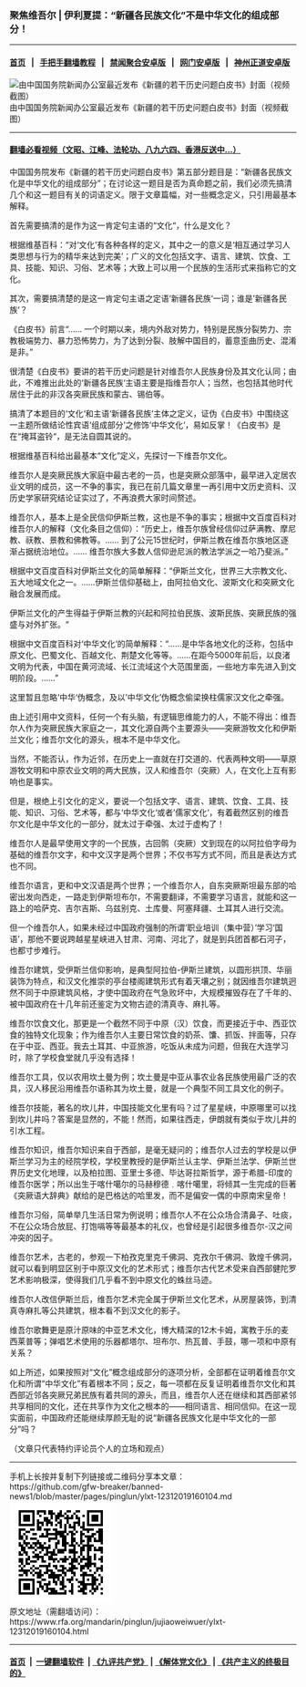 ### 聚焦维吾尔 | 伊利夏提：“新疆各民族文化”不是中华文化的组成部分！
------------------------

#### [首页](https://github.com/gfw-breaker/banned-news1/blob/master/README.md) &nbsp;&nbsp;|&nbsp;&nbsp; [手把手翻墙教程](https://github.com/gfw-breaker/guides/wiki) &nbsp;&nbsp;|&nbsp;&nbsp; [禁闻聚合安卓版](https://github.com/gfw-breaker/bn-android) &nbsp;&nbsp;|&nbsp;&nbsp; [网门安卓版](https://github.com/oGate2/oGate) &nbsp;&nbsp;|&nbsp;&nbsp; [神州正道安卓版](https://github.com/SzzdOgate/update) 



<div id="headerimg">
 <img alt="由中国国务院新闻办公室最近发布《新疆的若干历史问题白皮书》封面（视频截图）" src="https://www.rfa.org/mandarin/pinglun/jujiaoweiwuer/ylxt-12312019160104.html/yt1231h.jpg/image" title="由中国国务院新闻办公室最近发布《新疆的若干历史问题白皮书》封面（视频截图）"/>
 <div id="headerimgcontents">
  <div id="headerimgcaption">
   <span>
    由中国国务院新闻办公室最近发布《新疆的若干历史问题白皮书》封面（视频截图）
   </span>
   <!-- zoomattribute -->
  </div>
  <!-- headerimgcaption -->
 </div>
 <!-- headerimagecontents -->
</div>

<hr/>


#### [翻墙必看视频（文昭、江峰、法轮功、八九六四、香港反送中...）](http://167.172.214.107/home.html)

<div id="storytext">
 <div>
  <div class="slot_header">
  </div>
 </div>
 <p>
  中国国务院发布《新疆的若干历史问题白皮书》第五部分题目是：“新疆各民族文化是中华文化的组成部分”；在讨论这一题目是否为真命题之前，我们必须先搞清几个和这一题目有关的词语定义。限于文章篇幅，对一些概念定义，只引用最基本解释。
 </p>
 <p>
  首先需要搞清的是作为这一肯定句主语的“文化“，什么是文化？
 </p>
 <p>
  根据维基百科：“对‘文化’有各种各样的定义，其中之一的意义是‘相互通过学习人类思想与行为的精华来达到完美’；广义的文化包括文字、语言、建筑、饮食、工具、技能、知识、习俗、艺术等；大致上可以用一个民族的生活形式来指称它的文化。
 </p>
 <p>
  其次，需要搞清楚的是这一肯定句主语之定语‘新疆各民族‘一词；谁是’新疆各民族‘？
 </p>
 <p>
  《白皮书》前言“…… 一个时期以来，境内外敌对势力，特别是民族分裂势力、宗教极端势力、暴力恐怖势力，为了达到分裂、肢解中国目的，蓄意歪曲历史、混淆是非。”
 </p>
 <p>
  很清楚《白皮书》要讲的若干历史问题是针对维吾尔人民族身份及其文化认同；由此，不难推出此处的‘新疆各民族‘主语主要是指维吾尔人；当然，也包括其他时代居住于此的非汉各突厥民族和蒙古、锡伯等。
 </p>
 <p>
  搞清了本题目的‘文化‘和主语‘新疆各民族‘主体之定义，证伪《白皮书》中围绕这一主题所做结论性宾语‘组成部分’之修饰‘中华文化‘，易如反掌！《白皮书》是在“掩耳盗铃“，是无法自圆其说的。
 </p>
 <p>
  根据维基百科给出最基本“文化”定义，先探讨一下维吾尔文化。
 </p>
 <p>
  维吾尔人是突厥民族大家庭中最古老的一员，也是突厥众部落中，最早进入定居农业文明的成员，这一不争的事实，我已在前几篇文章里一再引用中文历史资料、汉历史学家研究结论证实过了，不再浪费大家时间赘述。
 </p>
 <p>
  维吾尔人，基本上是全民信仰伊斯兰教，这也是不争的事实；根据中文百度百科对维吾尔人的解释（文化条目之信仰）：“历史上，维吾尔族曾经信仰过萨满教、摩尼教、祆教、景教和佛教等。…… 到了公元15世纪时，伊斯兰教在维吾尔族地区逐渐占据统治地位。…… 维吾尔族大多数人信仰逊尼派的教法学派之一哈乃斐派。”
 </p>
 <p>
  根据中文百度百科对伊斯兰文化的简单解释：“伊斯兰文化，世界三大宗教文化、五大地域文化之一。……伊斯兰信仰基础上，由阿拉伯文化、波斯文化和突厥文化融合发展而成。
 </p>
 <p>
  伊斯兰文化的产生得益于伊斯兰教的兴起和阿拉伯民族、波斯民族、突厥民族的强盛与对外扩张。“
 </p>
 <p>
  根据中文百度百科对‘中华文化‘的简单解释：“……是中华各地文化的泛称，包括中原文化、巴蜀文化、百越文化、荆楚文化等等。……在距今5000年前后，以良渚文明为代表，中国在黄河流域、长江流域这个大范围里面，一些地方率先进入到文明阶段。……”
 </p>
 <p>
  这里暂且忽略‘中华‘伪概念，及以’中华文化’伪概念偷梁换柱儒家汉文化之牵强。
 </p>
 <p>
  由上述引用中文资料，任何一个有头脑，有逻辑思维能力的人，不能不得出：维吾尔人作为突厥民族大家庭之一，其文化源自两个主要源头——突厥游牧文化和伊斯兰文化；维吾尔文化的源头，根本不是中华文化。
 </p>
 <p>
  当然，不能否认，作为近邻，在历史上一直就在打交道的、代表两种文明——草原游牧文明和中原农业文明的两大民族，汉人和维吾尔（突厥）人，在文化上互有影响也是事实。
 </p>
 <p>
  但是，根绝上引文化的定义，要说一个包括文字、语言、建筑、饮食、工具、技能、知识、习俗、艺术等，都与‘中华文化‘或者’儒家文化‘，有着截然区别的维吾尔文化是中华文化的一部分，就太过于牵强、太过于虚构了！
 </p>
 <p>
  维吾尔人是最早使用文字的一个民族，古回鹘（突厥）文到现在的以阿拉伯字母为基础的维吾尔文字，和中文汉字是两个世界；不仅书写方式不同，而且是表达方式也不同。
 </p>
 <p>
  维吾尔语言，更和中文汉语是两个世界；一个维吾尔人，自东突厥斯坦最东部的哈密出发向西走，一路走到伊斯坦布尔，不需要翻译，不需要学习语言，就能和这一路上的哈萨克、吉尔吉斯、乌兹别克、土库曼、阿塞拜疆、土耳其人进行交流。
 </p>
 <p>
  但一个维吾尔人，如果未经过中国政府强制的所谓‘职业培训（集中营）’学习‘国语’，那他不要说跨越星星峡进入甘肃、河南、河北了，就是到兵团首都石河子，也都寸步难行。
 </p>
 <p>
  维吾尔建筑，受伊斯兰信仰影响，是典型阿拉伯-伊斯兰建筑，以圆形拱顶、华丽装饰为特点，和汉文化推崇的亭台楼阁建筑形式有着天壤之别；就因维吾尔建筑迥然不同于中原建筑风格，才使中国政府在气急败坏中，大规模摧毁存在了千年的、被中国政府在十几年前还鉴定为文物古迹的清真寺、麻扎等。
 </p>
 <p>
  维吾尔饮食文化，那更是一个截然不同于中原（汉）饮食，而更接近于中、西亚饮食的独特文化现象；作为维吾尔人主要日常饮食的奶茶、馕、抓饭、拌面等，只存在于中亚、西亚。我去土耳其、中亚旅游，吃饭从未成为问题，但我在大连学习时，除了学校食堂就几乎没有选择！
 </p>
 <p>
  维吾尔工具，仅以农用坎土曼为例；坎土曼是中亚从事农业各民族使用最广泛的农具，汉人移民沿用维吾尔语称其为坎土曼，就是一个典型不同工具文化的例子。
 </p>
 <p>
  维吾尔技能，著名的坎儿井，中国技能文化里有吗？过了星星峡，中原哪里可以找到坎儿井吗？答案是显然的，不能！然而，如果往西走，伊朗就有类似于坎儿井的引水工程。
 </p>
 <p>
  维吾尔知识，维吾尔知识来自于西部，是毫无疑问的；维吾尔人过去的学校是以伊斯兰学习为主的经院学校，学校里教授的是伊斯兰认主学、伊斯兰法学、伊斯兰世界历史文化地理，以及柏拉图、亚里士多德、毕达哥拉斯哲学，源于希腊-印度的维吾尔医学；所以出生于喀什噶尔的马赫穆德﹒喀什噶里，将倾其一生完成的巨著《突厥语大辞典》献给的是巴格达的哈里发，而不是偏安一偶的中原南宋皇帝！
 </p>
 <p>
  维吾尔习俗，简单举几生活日常为例说明；维吾尔人不在公众场合清鼻子、吐痰，不在公众场合放屁、打饱嗝等等最基本的礼仪，也曾经是引起很多维吾尔-汉之间冲突的因子。
 </p>
 <p>
  维吾尔艺术，古老的，参观一下柏孜克里克千佛洞、克孜尔千佛洞、敦煌千佛洞，就可以看到明显区别于中原汉文化的艺术形式；维吾尔古代艺术受来自西部健陀罗艺术影响极深，使得我们几乎看不到中原文化的蛛丝马迹。
 </p>
 <p>
  维吾尔人改信伊斯兰后，维吾尔艺术完全属于伊斯兰文化艺术，从房屋装饰，到清真寺麻扎等公共建筑，根本看不到汉文化的影子。
 </p>
 <p>
  维吾尔歌舞更是原汁原味的中亚艺术文化，博大精深的12木卡姆，寓教于乐的麦西莱普等；弹唱艺术使用的乐器都塔尔、坦布尔、热瓦普、手鼓，哪一项和中原有关系？
 </p>
 <p>
  如上所述，如果按照对“文化”概念组成部分的逐项分析，全部都在证明着维吾尔文化和所谓“中华文化”有着根本不同；反之，每一项都在反复证明着维吾尔文化和其西部近邻各突厥兄弟民族有着共同的源头，而且，维吾尔人还在继续和其西部紧邻共享相同的文化，还在共享作为文化之根本的——相同语言、相同信仰。在这一现实面前，中国政府还能继续厚颜无耻的说“新疆各民族文化是中华文化的一部分”吗？
 </p>
 <p>
  （文章只代表特约评论员个人的立场和观点）
 </p>
</div>

<hr/>
手机上长按并复制下列链接或二维码分享本文章：<br/>
https://github.com/gfw-breaker/banned-news1/blob/master/pages/pinglun/ylxt-12312019160104.md <br/>
<a href='https://github.com/gfw-breaker/banned-news1/blob/master/pages/pinglun/ylxt-12312019160104.md'><img src='https://github.com/gfw-breaker/banned-news1/blob/master/pages/pinglun/ylxt-12312019160104.md.png'/></a> <br/>
原文地址（需翻墙访问）：https://www.rfa.org/mandarin/pinglun/jujiaoweiwuer/ylxt-12312019160104.html


------------------------
#### [首页](https://github.com/gfw-breaker/banned-news1/blob/master/README.md) &nbsp;|&nbsp; [一键翻墙软件](https://github.com/gfw-breaker/nogfw/blob/master/README.md) &nbsp;| [《九评共产党》](https://github.com/gfw-breaker/9ping.md/blob/master/README.md#九评之一评共产党是什么) | [《解体党文化》](https://github.com/gfw-breaker/jtdwh.md/blob/master/README.md) | [《共产主义的终极目的》](https://github.com/gfw-breaker/gczydzjmd.md/blob/master/README.md)


<img src='http://gfw-breaker.win/banned-news/pages/pinglun/ylxt-12312019160104.md' width='0px' height='0px'/>